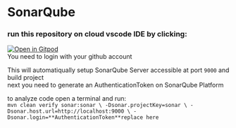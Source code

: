 # SonarQube

### run this repository on cloud vscode IDE by clicking:
[![Open in Gitpod](https://gitpod.io/button/open-in-gitpod.svg)](https://gitpod.io/#https://github.com/CastHash532/SonarQube)  
You need to login with your github account  

This will automatiqually setup SonarQube Server accessible at port `9000` and build project  
next you need to generate an AuthenticationToken on SonarQube Platform 
  
to analyze code open a terminal and run:  
``
mvn clean verify sonar:sonar \
  -Dsonar.projectKey=sonar \
  -Dsonar.host.url=http://localhost:9000 \
  -Dsonar.login=**AuthenticationToken**replace here
``